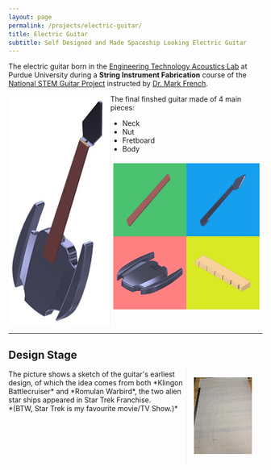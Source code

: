 ```yaml
---
layout: page
permalink: /projects/electric-guitar/
title: Electric Guitar
subtitle: Self Designed and Made Spaceship Looking Electric Guitar
---
```


The electric guitar born in the [Engineering Technology Acoustics Lab](https://polytechnic.purdue.edu/facilities/acoustics-lab) at Purdue University during a **String Instrument Fabrication** course of the [National STEM Guitar Project](http://guitarbuilding.website/) instructed by [Dr. Mark French](https://web.ics.purdue.edu/~rmfrench/index.htm).

<div style="display:flex;">
    <div style="flex:40%; border-right:1px solid #f1f1f1;">
        <a href="/img/projects/electric-guitar/Electric-Guitar.jpg"><img src="/img/projects/electric-guitar/Electric-Guitar_Thumbnail.jpg" class = "lazyload" height="100%"></a>
    </div>
    <div style="flex:60%;">
        The final finshed guitar made of 4 main pieces:
        <ul>
            <li>Neck</li>
            <li>Nut</li>
            <li>Fretboard</li>
            <li>Body</li>
        </ul>
        <a href="/img/projects/electric-guitar/Guitar_Four_Parts.jpg"><img src="/img/projects/electric-guitar/Guitar_Four_Parts_Thumbnail.jpg" class = "lazyload" width="96%" style="padding:2%;"></a>
    </div>
</div>

<hr />

## Design Stage

<div style="display:flex;">
    <div style="flex:70%;">
        The picture shows a sketch of the guitar's earliest design, of which the idea comes from both *Klingon Battlecruiser* and *Romulan Warbird*, the two alien star ships appeared in Star Trek Franchise.
        <br/>
        *(BTW, Star Trek is my favourite movie/TV Show.)*
    </div>
    <div style="flex:24%; border-left:1px solid #f1f1f1; padding:3%;">
        <a href="/img/projects/electric-guitar/guitar1.jpg" alt="Earliest Guitar Design Idea"><img src="/img/projects/electric-guitar/guitar1_thumbnail.jpg" class = "lazyload" width="95%"></a>
    </div>
</div>